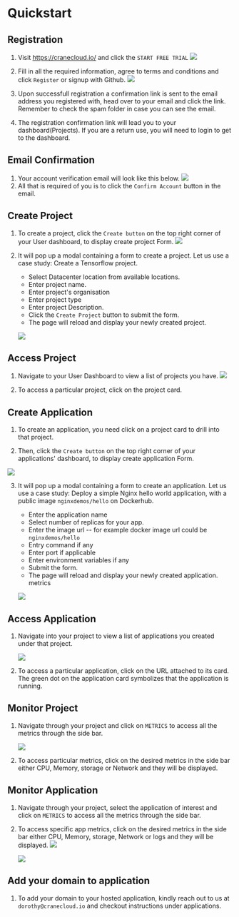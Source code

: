 # Quickstart

## Registration
1. Visit <https://cranecloud.io/> and click the `START FREE TRIAL`
![](../img/getstarted.png)

2. Fill in all the required information, agree to terms and conditions and click `Register` or signup with Github.
![](../img/register-image.png)

3. Upon successfull registration a confirmation link is sent to the email address you registered with, head over to your email and click the link. Remember to check the spam folder in case you can see the email. 

4. The registration confirmation link will lead you to your dashboard(Projects). If you are a return use, you will need to login to get to the dashboard. 

## Email Confirmation
1. Your account verification email will look like this below. 
![](../img/test_user.png)
2. All that is required of you is to click the `Confirm Account` button in the email.

## Create Project
1. To create a project, click the `Create button` on the top right corner of your User dashboard, to display create project Form.
![](../img/projectsDashboard.png)

2. It will pop up a modal containing a form to create a project. Let us use a case study: Create a Tensorflow project. 

    - Select Datacenter location from available locations.
    - Enter project name.
    - Enter project's organisation
    - Enter project type
    - Enter project Description.
    - Click the `Create Project` button to submit the form.
    - The page will reload and display your newly created project. 
    
    ![](../img/create_proj_form.png)

## Access Project
1. Navigate to your User Dashboard to view a list of projects you have.
    ![](../img/user_projects.png)

2. To access a particular project, click on the project card. 

## Create Application
1. To create an application, you need click on a project card to drill into that project.  

2. Then, click the `Create button` on the top right corner of your applications' dashboard, to display create application Form.

![](../img/appDashboard.png)

3. It will pop up a modal containing a form to create an application. Let us use a case study: Deploy a simple Nginx hello world application, with a public image `nginxdemos/hello` on Dockerhub. 

    - Enter the application name 
    - Select number of replicas for your app.
    - Enter the image url -- for example docker image url could be `nginxdemos/hello`
    - Entry command if any
    - Enter port if applicable 
    - Enter environment variables if any
    - Submit the form.
    - The page will reload and display your newly created application. 
    metrics

    ![](../img/createAppUpper.png)

## Access Application
1. Navigate into your project to view a list of applications you created under that project.

    ![](../img/apps_page.png)

2. To access a particular application, click on the URL attached to its card. The green dot on the application card symbolizes that the application is running. 

## Monitor Project
1. Navigate through your project and click on `METRICS` to access all the metrics through the side bar.

    ![](https://user-images.githubusercontent.com/32802973/92147589-077bab00-ee24-11ea-9781-89d423c0a31a.png)

2. To access particular metrics, click on the desired metrics in the side bar either CPU, Memory, storage or Network and they will be displayed.

## Monitor Application
1. Navigate through your project, select the application of interest and click on `METRICS` to access all the metrics through the side bar.

2. To access specific app metrics, click on the desired metrics in the side bar either CPU, Memory, storage, Network or logs and they will be displayed.
    ![](../img/appMetrics.png)

    ![](../img/logspage.png)
## Add your domain to application
1. To add your domain to your hosted application, kindly reach out to us at `dorothy@cranecloud.io` and checkout instructions under applications.
